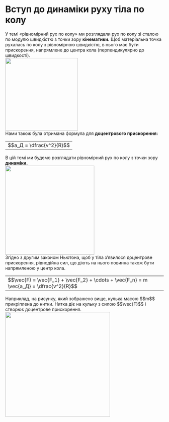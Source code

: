 # Вступ до динамiки руху тiла по колу

<div class="space">У темi «рiвномiрний рух по колу» ми розглядали рух по колу зi сталою по модулю швидкiстю з точки зору <b>кiнематики.</b> Щоб матерiальна точка рухалась по колу з рiвномiрною швидкiстю, в нього має бути прискорення, напрямлене до центра кола (перпендикулярно до швидкостi).</div>

<div class="space"><img class="image" width="231"  src="https://rawgit.com/chudaol/ed-era-book-physics/master/images/chapter_6/1.png"></div>

<div class="space">Нами також була отримана формула для <span class="p1"><b>доцентрового прискорення:</b></span></div>

<div class="space"><div class="centered-table-wrapper">
<table class="centered-table">
<tr class="eq">
<td class="eq">
<p1>$$a_Д = \dfrac{v^2}{R}$$</p1>
</td>
</tr>
</table></div></div>

<div class="space">В цiй темi ми будемо розглядати рiвномiрний рух по колу з точки зору <b>динамiки.</b></div>

<div class="space"><img class="image" width="283"  src="https://rawgit.com/chudaol/ed-era-book-physics/master/images/chapter_6/2.png"></div>

<div class="space">Згiдно з другим законом Ньютона, щоб у тiла з’явилося доцентрове прискорення, рiвнодiйна сил, що дiють на нього повинна також бути напрямленою у центр кола.</div>

<div class="space"><div class="centered-table-wrapper">
<table class="centered-table">
<tr class="eq">
<td class="eq">
<p1>$$\vec{F} = \vec{F_1} + \vec{F_2} + \cdots + \vec{F_n} = m \vec{a_Д} = \dfrac{v^2}{R}$$</p1>
</td>
</tr>
</table></div></div>

<div class="space">Наприклад, на рисунку, який зображено вище, кулька масою $$m$$ прикрiплена до нитки. Нитка дiє на кульку з силою $$\vec{F}$$ i створює доцентрове прискорення.</div>

<img class="image" width="333"  src="https://rawgit.com/chudaol/ed-era-book-physics/master/images/chapter_6/3.png">